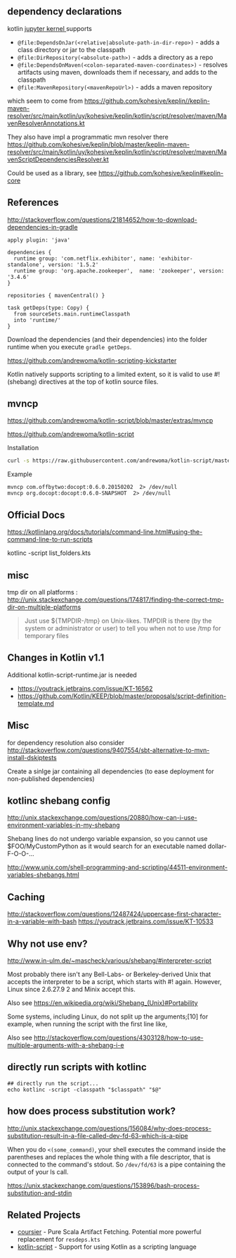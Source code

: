 


## dependency declarations

kotlin [jupyter kernel ](https://github.com/ligee/kotlin-jupyter/blob/6ec1e5f8e4fc0a8ce0015194518275201fd5f3eb/readme.md)supports

* `@file:DependsOnJar(<relative|absolute-path-in-dir-repo>)` - adds a class directory or jar to the classpath
* `@file:DirRepository(<absolute-path>)` - adds a directory as a repo
* `@file:DependsOnMaven(<colon-separated-maven-coordinates>)` - resolves artifacts using maven, downloads them if necessary, and adds to the classpath
* `@file:MavenRepository(<mavenRepoUrl>)` - adds a maven repository

which seem to come from https://github.com/kohesive/keplin//keplin-maven-resolver/src/main/kotlin/uy/kohesive/keplin/kotlin/script/resolver/maven/MavenResolverAnnotations.kt

They also have impl a programmatic mvn resolver there https://github.com/kohesive/keplin/blob/master/keplin-maven-resolver/src/main/kotlin/uy/kohesive/keplin/kotlin/script/resolver/maven/MavenScriptDependenciesResolver.kt

Could be used as a library, see
https://github.com/kohesive/keplin#keplin-core

## References

http://stackoverflow.com/questions/21814652/how-to-download-dependencies-in-gradle


```
apply plugin: 'java'

dependencies {
  runtime group: 'com.netflix.exhibitor', name: 'exhibitor-standalone', version: '1.5.2'
  runtime group: 'org.apache.zookeeper',  name: 'zookeeper', version: '3.4.6'
}

repositories { mavenCentral() }

task getDeps(type: Copy) {
  from sourceSets.main.runtimeClasspath
  into 'runtime/'
}
```
Download the dependencies (and their dependencies) into the folder runtime when you execute `gradle getDeps`.


https://github.com/andrewoma/kotlin-scripting-kickstarter

Kotlin natively supports scripting to a limited extent, so it is valid to use #! (shebang) directives at the top of kotlin source files.


## mvncp
https://github.com/andrewoma/kotlin-script/blob/master/extras/mvncp


https://github.com/andrewoma/kotlin-script

Installation
```bash
curl -s https://raw.githubusercontent.com/andrewoma/kotlin-script/master/extras/mvncp > ~/bin/mvncp && chmod u+x ~/bin/mvncp

```
Example
```
mvncp com.offbytwo:docopt:0.6.0.20150202  2> /dev/null
mvncp org.docopt:docopt:0.6.0-SNAPSHOT  2> /dev/null
```

## Official Docs

https://kotlinlang.org/docs/tutorials/command-line.html#using-the-command-line-to-run-scripts

kotlinc -script list_folders.kts

## misc

tmp dir on all platforms : http://unix.stackexchange.com/questions/174817/finding-the-correct-tmp-dir-on-multiple-platforms
> Just use ${TMPDIR-/tmp} on Unix-likes. TMPDIR is there (by the system or administrator or user) to tell you when not to use /tmp for temporary files

## Changes in Kotlin v1.1

Additional kotlin-script-runtime.jar is needed 
* https://youtrack.jetbrains.com/issue/KT-16562
* https://github.com/Kotlin/KEEP/blob/master/proposals/script-definition-template.md

## Misc

for dependency resolution also consider
http://stackoverflow.com/questions/9407554/sbt-alternative-to-mvn-install-dskiptests

Create a sinlge jar containing all dependencies (to ease deployment for non-published dependencies)

## kotlinc shebang config

http://unix.stackexchange.com/questions/20880/how-can-i-use-environment-variables-in-my-shebang

Shebang lines do not undergo variable expansion, so you cannot use $FOO/MyCustomPython as it would search for an executable named dollar-F-O-O-...


http://www.unix.com/shell-programming-and-scripting/44511-environment-variables-shebangs.html


## Caching

http://stackoverflow.com/questions/12487424/uppercase-first-character-in-a-variable-with-bash
https://youtrack.jetbrains.com/issue/KT-10533

## Why not use env?
http://www.in-ulm.de/~mascheck/various/shebang/#interpreter-script

Most probably there isn't any Bell-Labs- or Berkeley-derived Unix that accepts the interpreter to be a script, which starts with #! again.
However, Linux since 2.6.27.9 2 and Minix accept this.

Also see https://en.wikipedia.org/wiki/Shebang_(Unix)#Portability

 Some systems, including Linux, do not split up the arguments;[10] for example, when running the script with the first line like,

Also see http://stackoverflow.com/questions/4303128/how-to-use-multiple-arguments-with-a-shebang-i-e


## directly run scripts with kotlinc

```
## directly run the script...
echo kotlinc -script -classpath "$classpath" "$@"

```

## how does process substitution work?

http://unix.stackexchange.com/questions/156084/why-does-process-substitution-result-in-a-file-called-dev-fd-63-which-is-a-pipe

When you do `<(some_command)`, your shell executes the command inside the parentheses and replaces the whole thing with a file descriptor, that is connected to the command's stdout. So `/dev/fd/63` is a pipe containing the output of your ls call.



https://unix.stackexchange.com/questions/153896/bash-process-substitution-and-stdin

Related Projects
----------------

* [coursier](https://github.com/alexarchambault/coursier) - Pure Scala Artifact Fetching. Potential more powerful replacement for `resdeps.kts`
* [kotlin-script](https://github.com/andrewoma/kotlin-script) - Support for using Kotlin as a scripting language



